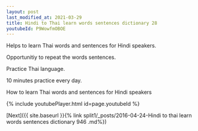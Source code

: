 ```yaml
---
layout: post
last_modified_at: 2021-03-29
title: Hindi to Thai learn words sentences dictionary 28 
youtubeId: P9WowfmOBOE
---
```

 
 
Helps to learn Thai words and sentences for Hindi speakers.

Opportunitiy to repeat the words sentences. 

Practice Thai language. 
 
10 minutes practice every day. 
 
How to learn Thai words and sentences for Hindi speakers 
 
{% include youtubePlayer.html id=page.youtubeId %}
 
 
[Next]({{ site.baseurl }}{% link  split1/_posts/2016-04-24-Hindi to thai learn words sentences dictionary 946 .md%})
 
